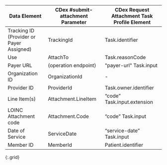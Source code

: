 | Data Element | CDex #submit-attachment Parameter | CDex Request Attachment Task Profile Element |
|-----|----|-----|
| Tracking ID (Provider or Payer Assigned) | TrackingId | Task.identifier |
| Use | AttachTo | Task.reasonCode |
| Payer URL | (operation endpoint) | "payer-url" Task.input |
| Organization ID | OrganizationId | - |
| Provider ID | ProviderId | Task.owner.identifier |
| Line Item(s) | Attachment.LineItem | “code” Task.input.extension |
| LOINC Attachment code | Attachment.Code | “code” Task.input |
| Date of Service | ServiceDate | “service-date” Task.input |
| Member ID | MemberId | Patient.identifier |
{:.grid}
